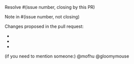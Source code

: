 Resolve #(issue number, closing by this PR)

Note in #(issue number, not closing)

Changes proposed in the pull request:

- 
- 
- 

(if you need to mention someone:)
@mofhu
@gloomymouse
